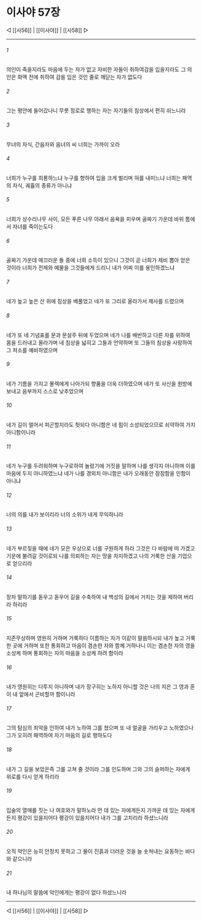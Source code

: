 # 이사야 57장

◁ [[사56]] | [[이사야]] | [[사58]] ▷
***

###### 1
의인이 죽을지라도 마음에 두는 자가 없고 자비한 자들이 취하여감을 입을지라도 그 의인은 화액 전에 취하여 감을 입은 것인 줄로 깨닫는 자가 없도다

###### 2
그는 평안에 들어갔나니 무릇 정로로 행하는 자는 자기들의 침상에서 편히 쉬느니라

###### 3
무녀의 자식, 간음자와 음녀의 씨 너희는 가까이 오라

###### 4
너희가 누구를 희롱하느냐 누구를 향하여 입을 크게 벌리며 혀를 내미느냐 너희는 패역의 자식, 궤휼의 종류가 아니냐

###### 5
너희가 상수리나무 사이, 모든 푸른 나무 아래서 음욕을 피우며 골짜기 가운데 바위 틈에서 자녀를 죽이는도다

###### 6
골짜기 가운데 매끄러운 돌 중에 너희 소득이 있으니 그것이 곧 너희가 제비 뽑아 얻은 것이라 너희가 전제와 예물을 그것들에게 드리니 내가 어찌 이를 용인하겠느냐

###### 7
네가 높고 높은 산 위에 침상을 베풀었고 네가 또 그리로 올라가서 제사를 드렸으며

###### 8
네가 또 네 기념표를 문과 문설주 뒤에 두었으며 네가 나를 배반하고 다른 자를 위하여 몸을 드러내고 올라가며 네 침상을 넓히고 그들과 언약하며 또 그들의 침상을 사랑하여 그 처소를 예비하였으며

###### 9
네가 기름을 가지고 몰렉에게 나아가되 향품을 더욱 더하였으며 네가 또 사신을 원방에 보내고 음부까지 스스로 낮추었으며

###### 10
네가 길이 멀어서 피곤할지라도 헛되다 아니함은 네 힘이 소성되었으므로 쇠약하여 가지 아니함이니라

###### 11
네가 누구를 두려워하며 누구로하여 놀랐기에 거짓을 말하며 나를 생각지 아니하며 이를 마음에 두지 아니하였느냐 네가 나를 경외치 아니함은 내가 오래동안 잠잠함을 인함이 아니냐

###### 12
너의 의를 내가 보이리라 너의 소위가 네게 무익하니라

###### 13
네가 부르짖을 때에 네가 모은 우상으로 너를 구원하게 하라 그것은 다 바람에 떠 가겠고 기운에 불려갈 것이로되 나를 의뢰하는 자는 땅을 차지하겠고 나의 거룩한 산을 기업으로 얻으리라

###### 14
장차 말하기를 돋우고 돋우어 길을 수축하여 내 백성의 길에서 거치는 것을 제하여 버리라 하리라

###### 15
지존무상하며 영원히 거하며 거룩하다 이름하는 자가 이같이 말씀하시되 내가 높고 거룩한 곳에 거하며 또한 통회하고 마음이 겸손한 자와 함께 거하나니 이는 겸손한 자의 영을 소성케 하며 통회하는 자의 마음을 소성케 하려 함이라

###### 16
내가 영원히는 다투지 아니하며 내가 장구히는 노하지 아니할 것은 나의 지은 그 영과 혼이 내 앞에서 곤비할까 함이니라

###### 17
그의 탐심의 죄악을 인하여 내가 노하여 그를 쳤으며 또 내 얼굴을 가리우고 노하였으나 그가 오히려 패역하여 자기 마음의 길로 행하도다

###### 18
내가 그 길을 보았은즉 그를 고쳐 줄 것이라 그를 인도하며 그와 그의 슬퍼하는 자에게 위로를 다시 얻게 하리라

###### 19
입술의 열매를 짓는 나 여호와가 말하노라 먼 데 있는 자에게든지 가까운 데 있는 자에게든지 평강이 있을지어다 평강이 있을지어다 내가 그를 고치리라 하셨느니라

###### 20
오직 악인은 능히 안정치 못하고 그 물이 진흙과 더러운 것을 늘 솟쳐내는 요동하는 바다와 같으니라

###### 21
내 하나님의 말씀에 악인에게는 평강이 없다 하셨느니라

***
◁ [[사56]] | [[이사야]] | [[사58]] ▷
